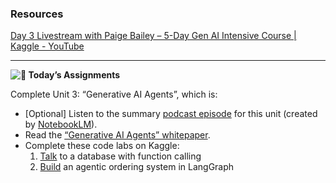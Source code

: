 ### Resources

[Day 3 Livestream with Paige Bailey – 5-Day Gen AI Intensive Course | Kaggle - YouTube](https://www.youtube.com/watch?v=HQUtMWoTAD4&list=PLqFaTIg4myu-b1PlxitQdY0UYIbys-2es&index=3&pp=iAQB)

---



**![🎒](https://fonts.gstatic.com/s/e/notoemoji/15.1/1f392/32.png) Today’s Assignments**

Complete Unit 3: “Generative AI Agents”, which is:

* [Optional] Listen to the summary [podcast episode](https://notifications.googleapis.com/email/redirect?t=AFG8qyXQMbxABmh0aQboJMRTyPetBfQuSYihHFmFwBVZ13AudN4MBwy7s8l_TXq54bP-v-eROIBvnRbeT6FB1BbyC67g4EEDCyEWC0K3UXmd_82RR85naR8eQ2QmUOkikh3k7Dxw9mNBaGZLxrkx10I35zb7K0cGUKS3svLgiEGkMGUUCkpt8jkToXNXCymPz20_UGhw7OQo4iEovBNIGYUlyB1MIxLKbFeksooswYvBEa1BpROVhELfT-hirZKnNt9T8FxY&r=eJzLKCkpKLbS16_MLy0p1UtK1fcwSY9KMXFyLnIJBACSrQmX&s=ALHZ2r4Kqb4hhevK5Nqejitqs99t) for this unit (created by [NotebookLM](https://notifications.googleapis.com/email/redirect?t=AFG8qyUCUOonL7McWHt5zncoPV0RksKmSuPpHyX3S2u3c9sqAHXQ5V6yy9CPQc7EU9QK0MzjssVKO65jUhdQwufef4FhDzn0oWnGpM20k_I7vDTx59cH7xaQW36GDD0PRBNe2r6JIOKAyzsi4f6j7Dsc8z4y34i4M3FrP-QE16tVEBQxDNz-ZubYe-Hx93lh18flli3LST5RmvDusV39aTIdDZDfNqj0uEPIk3sq5OPDu7i55lx543GopLLzwsSok4aaXxe5&r=eJzLKCkpKLbS18_LL0lNys_PzsnVS8_PT89J1QcAhrkJ4A&s=ALHZ2r4EiIXrUc6DBfdVtB2DFiEQ)).
* Read the [“Generative AI Agents” whitepaper](https://notifications.googleapis.com/email/redirect?t=AFG8qyU2M9n7by4eM2Rr5i1hjAyLp9OVcpNUfzsjcnjtU6h4_15rL0z1mhyjj0xuI6Y07GnsccC9EXVvwgnTzVj_D0keHj2Dr_swnMo6HzR_eood6T_SLM1SAN4CMQsrgM1SSU0NjqdPIH0KtNVDUIi7jDiiE9mjdB6uRqU3hqv270tL6E2LKCKZOV4NrqeF7Ca4cJ__jLT982Z2Ipe5kwbu_YHxgjAup5HaUCHgv2n6n6p0NVgMzy6snb6RSqUs6Mw5fqkY&r=eJzLKCkpKLbS1y8vL9fLTkxPz0nVS87P1S_PyCxJLUgsSC3STUxPzSspBgA02g9O&s=ALHZ2r5BtgatxE8QnhxFnarD7i9I).
* Complete these code labs on Kaggle:
  1. [Talk](https://notifications.googleapis.com/email/redirect?t=AFG8qyWTRB3ihJHTZHpXuayOOwB7dHnTKubP4dOatjTxBbytR9u7q4aKuQo6P2fNHJSqPaIhe3tBgSHldObmRgnNOo27dSLIMhiAwZ90Srf2hlHWXw7y2DrLee1yt_SE2NCy86_Xtsl03GOKQLiGYTryzpguzkdDVkk8uZYvjqw1dKRvGtzK8MdwSubMkS54FbEjD7BKw06ZyTn1ZeXzEo2x7P1sUy2RXtyi2U1u8n7Sv0kJYNxMcZJxr0s7gc3np9UYyg6b&r=eJwFwcENwCAIAMCJkEd_3YYgFaKiURrT7XunEXPfiOecVKmUJolHRx5ZsNOqtlWWYKYPLnhe57DhwNSaeYFjoRAqUKSbG9C0H9FDHiY&s=ALHZ2r5-COlY4bAIUkKSuau-rr-y) to a database with function calling
  2. [Build](https://notifications.googleapis.com/email/redirect?t=AFG8qyWu26e1nBZhhyC57S2GD9FFjNe0Jtf_PBI2IL0l3A5YK8ZolDX3VYkgHbVEpH3kQa5pQTZBQ6V_pPm1e70C_ojPKPYaoUMXFdA7qwOGQ2haSmIaAO__UMo_53OL7C5V3_u8KfMAyG0aqibrSZOiXEQmRwytUniy-GT5ggNFb2VOGKPLi0GBT52Xb8qhaUDHQ4MtNEC3cfHJzWJxKJzhexfeUBi8JD_NEi5RED1k2V7s_aEPomWKzE75zQalgaSzQ_4H&r=eJwFwcENwCAIAMCJkEd_3YYqAaOiURrS7Xun7uvciBGRGol0TnkOzLMwDtqtHuXNWOiDC5639lJNgAxI2ByiukInE9m0FH9ybxzU&s=ALHZ2r6QibhUOjRNjX5KesMFfYbI) an agentic ordering system in LangGraph
